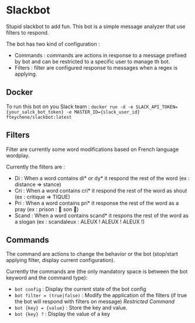 # Slackbot
Stupid slackbot to add fun.
This bot is a simple message analyzer that use filters to respond.

The bot has two kind of configuration :
 * Commands : commands are actions in response to a message prefixed by bot and can be restricted to a specific user to manage th bot.
 * Filters : filter are configured response to messages when a regex is applying.


## Docker
To run this bot on you Slack team :
`docker run -d -e SLACK_API_TOKEN={your_salck_bot_token} -e MASTER_ID={slack_user_id} fteychene/slackbot:latest`

## Filters

Filter are currently some word modifications based on French language wordplay.

Currently the filters are :
 * Di : When a word contains di* or dy* it respond the rest of the word (ex : distance => stance)
 * Cri : When a word contains cri* it respond the rest of the word as shout (ex : critique => TIQUE)
 * Pri : When a word contains pri* it response the rest of the word as a pray (ex : prison : :pray: son :pray:)
 * Scand : When a word contains scand* it respons the rest of the word as a slogan (ex : scandaleux : ALEUX ! ALEUX ! ALEUX !)

## Commands

The command are actions to change the behavior or the bot (stop/start applying filter, display current configuration).

Currently the commands are  (the only mandatory space is between the bot keyword and the command type):
 * `bot config` : Display the current state of the bot config
 * `bot filter = (true|false)` : Modify the application of the filters (if true the bot will respond with filters on message) *Restricted Command*
 * `bot {key} = {value}` : Store the key and value.
 * `bot {key} ?` : Display the value of a key
